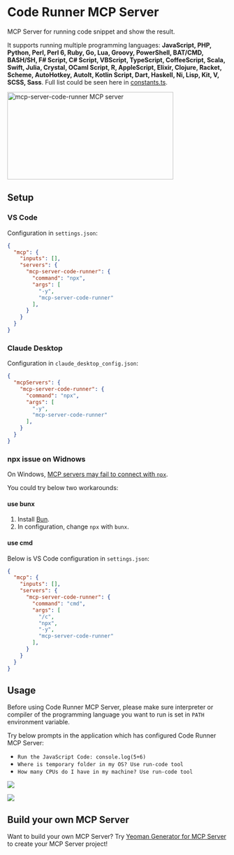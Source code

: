 # Code Runner MCP Server

MCP Server for running code snippet and show the result.

It supports running multiple programming languages: **JavaScript, PHP, Python, Perl, Perl 6, Ruby, Go, Lua, Groovy, PowerShell, BAT/CMD, BASH/SH, F# Script, C# Script, VBScript, TypeScript, CoffeeScript, Scala, Swift, Julia, Crystal, OCaml Script, R, AppleScript, Elixir, Clojure, Racket, Scheme, AutoHotkey, AutoIt, Kotlin Script, Dart, Haskell, Ni, Lisp, Kit, V, SCSS, Sass**. Full list could be seen here in [constants.ts](https://github.com/formulahendry/mcp-server-code-runner/blob/main/src/constants.ts).

<a href="https://glama.ai/mcp/servers/d3mluq4vy9">
  <img width="380" height="200" src="https://glama.ai/mcp/servers/d3mluq4vy9/badge" alt="mcp-server-code-runner MCP server" />
</a>

## Setup

### VS Code

Configuration in `settings.json`:

```json
{
  "mcp": {
    "inputs": [],
    "servers": {
      "mcp-server-code-runner": {
        "command": "npx",
        "args": [
          "-y",
          "mcp-server-code-runner"
        ],
      }
    }
  }
}
```

### Claude Desktop

Configuration in `claude_desktop_config.json`: 

```json
{
  "mcpServers": {
    "mcp-server-code-runner": {
      "command": "npx",
      "args": [
        "-y",
        "mcp-server-code-runner"
      ],
    }
  }
}
```

### npx issue on Widnows

On Windows, [MCP servers may fail to connect with `npx`](https://github.com/modelcontextprotocol/servers/issues/40).

You could try below two workarounds:

#### use bunx

1. Install [Bun](https://bun.sh/docs/installation).
2. In configuration, change `npx` with `bunx`.

#### use cmd

Below is VS Code configuration in `settings.json`:

```json
{
  "mcp": {
    "inputs": [],
    "servers": {
      "mcp-server-code-runner": {
        "command": "cmd",
        "args": [
          "/c",
          "npx",
          "-y",
          "mcp-server-code-runner"
        ],
      }
    }
  }
}
```


## Usage

Before using Code Runner MCP Server, please make sure interpreter or compiler of the programming language you want to run is set in `PATH` environment variable.

Try below prompts in the application which has configured Code Runner MCP Server:

* `Run the JavaScript Code: console.log(5+6)`
* `Where is temporary folder in my OS? Use run-code tool`
* `How many CPUs do I have in my machine? Use run-code tool`

![](./images/usage-confirm.png)

![](./images/usage-result.png)

## Build your own MCP Server

Want to build your own MCP Server? Try [Yeoman Generator for MCP Server](https://www.npmjs.com/package/generator-mcp) to create your MCP Server project!